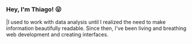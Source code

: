 ### Hey, I'm Thiago! 😜  
|I used to work with data analysis until I realized the need to make information beautifully readable. Since then, I've been living and breathing web development and creating interfaces.

